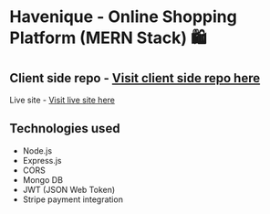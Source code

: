 # Havenique - Online Shopping Platform (MERN Stack) 🛍️

## Client side repo - [Visit client side repo here](https://github.com/TanjiinaAkter/a-10)
Live site - [Visit live site here](https://a10-client.web.app/)
## Technologies used
- Node.js
- Express.js
- CORS
- Mongo DB
- JWT (JSON Web Token)
- Stripe payment integration
